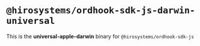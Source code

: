 # `@hirosystems/ordhook-sdk-js-darwin-universal`

This is the **universal-apple-darwin** binary for `@hirosystems/ordhook-sdk-js`
